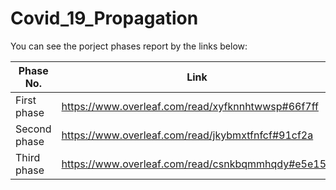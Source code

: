# Covid_19_Propagation
You can see the porject phases report by the links below:

| Phase No.   | Link                                              |
| ----------- | ------------------------------------------------- |
| First phase | https://www.overleaf.com/read/xyfknnhtwwsp#66f7ff |
| Second phase | https://www.overleaf.com/read/jkybmxtfnfcf#91cf2a |
| Third phase | https://www.overleaf.com/read/csnkbqmmhqdy#e5e153 |
